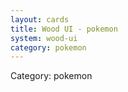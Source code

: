 ```yaml
---
layout: cards
title: Wood UI - pokemon
system: wood-ui
category: pokemon
---
```

<div class="alert alert-secondary mb-4"><span class="i18n innerHTML-category">Category: </span><span class="i18n innerHTML-cat-pokemon">pokemon</span></div>
